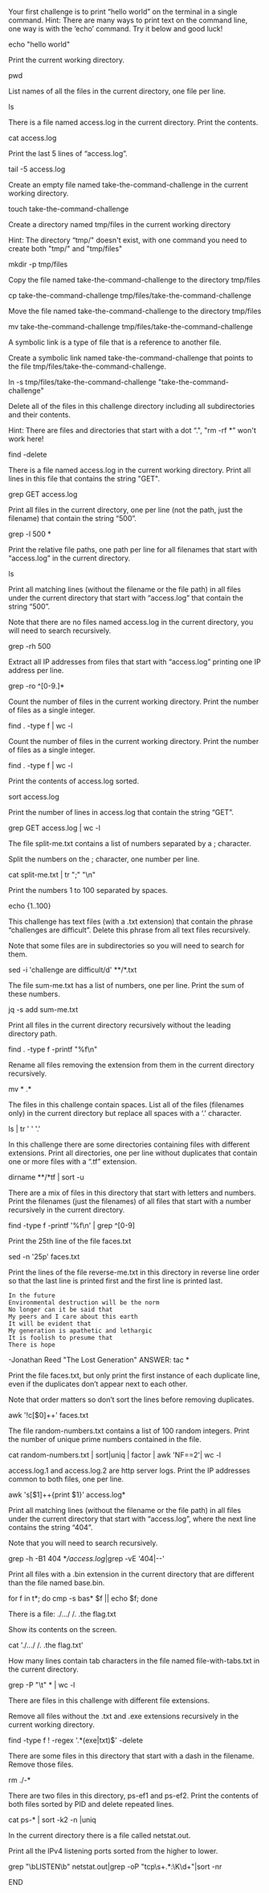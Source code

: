 Your first challenge is to print “hello world” on the terminal in a single command. Hint: There are many ways to print text on the command line, one way is with the ‘echo’ command. Try it below and good luck!

echo "hello world"


Print the current working directory.

pwd


List names of all the files in the current directory, one file per line.

ls


There is a file named access.log in the current directory. Print the contents.

cat access.log


Print the last 5 lines of “access.log”.

tail -5 access.log


Create an empty file named take-the-command-challenge in the current working directory.

touch take-the-command-challenge


Create a directory named tmp/files in the current working directory

Hint: The directory “tmp/" doesn't exist, with one command you need to create both "tmp/" and "tmp/files"

mkdir -p tmp/files



Copy the file named take-the-command-challenge to the directory tmp/files

cp take-the-command-challenge tmp/files/take-the-command-challenge


Move the file named take-the-command-challenge to the directory tmp/files

mv take-the-command-challenge tmp/files/take-the-command-challenge


A symbolic link is a type of file that is a reference to another file.

Create a symbolic link named take-the-command-challenge that points to the file tmp/files/take-the-command-challenge.

ln -s tmp/files/take-the-command-challenge "take-the-command-challenge"


Delete all of the files in this challenge directory including all subdirectories and their contents.

Hint: There are files and directories that start with a dot “.", "rm -rf *" won't work here!

find -delete


There is a file named access.log in the current working directory. Print all lines in this file that contains the string "GET".

grep GET access.log


Print all files in the current directory, one per line (not the path, just the filename) that contain the string “500”.

grep -l 500 *


Print the relative file paths, one path per line for all filenames that start with “access.log” in the current directory.

ls


Print all matching lines (without the filename or the file path) in all files under the current directory that start with “access.log” that contain the string “500”.

Note that there are no files named access.log in the current directory, you will need to search recursively.

grep -rh 500


Extract all IP addresses from files that start with “access.log” printing one IP address per line.

grep -ro ^[0-9.]*


Count the number of files in the current working directory. Print the number of files as a single integer.

find . -type f | wc -l


Count the number of files in the current working directory. Print the number of files as a single integer.

find . -type f | wc -l


Print the contents of access.log sorted.

sort access.log


Print the number of lines in access.log that contain the string “GET”.

grep GET access.log | wc -l


The file split-me.txt contains a list of numbers separated by a ; character.

Split the numbers on the ; character, one number per line.

cat split-me.txt | tr ";" "\n"


Print the numbers 1 to 100 separated by spaces.

echo {1..100}


This challenge has text files (with a .txt extension) that contain the phrase “challenges are difficult”. Delete this phrase from all text files recursively.

Note that some files are in subdirectories so you will need to search for them.

sed -i 'challenge are difficult/d' **/*.txt


The file sum-me.txt has a list of numbers, one per line. Print the sum of these numbers.

jq -s add sum-me.txt


Print all files in the current directory recursively without the leading directory path.

find . -type f -printf "%f\n"


Rename all files removing the extension from them in the current directory recursively.

mv * .*


The files in this challenge contain spaces. List all of the files (filenames only) in the current directory but replace all spaces with a ‘.’ character.

ls | tr ' ' '.'


In this challenge there are some directories containing files with different extensions. Print all directories, one per line without duplicates that contain one or more files with a “.tf” extension.

dirname **/*tf | sort -u


There are a mix of files in this directory that start with letters and numbers. Print the filenames (just the filenames) of all files that start with a number recursively in the current directory.

find -type f -printf '%f\n' | grep ^[0-9]


Print the 25th line of the file faces.txt

sed -n '25p' faces.txt


Print the lines of the file reverse-me.txt in this directory in reverse line order so that the last line is printed first and the first line is printed last.

~~~~~~~~~~~~~~~~~~~~~
In the future
Environmental destruction will be the norm
No longer can it be said that
My peers and I care about this earth
It will be evident that
My generation is apathetic and lethargic
It is foolish to presume that
There is hope
~~~~~~~~~~~~~~~~~~~~~
-Jonathan Reed "The Lost Generation"
ANSWER: tac *


Print the file faces.txt, but only print the first instance of each duplicate line, even if the duplicates don’t appear next to each other.

Note that order matters so don’t sort the lines before removing duplicates.

awk '!c[$0]++' faces.txt


The file random-numbers.txt contains a list of 100 random integers. Print the number of unique prime numbers contained in the file.

cat random-numbers.txt | sort|uniq | factor | awk 'NF==2'| wc -l


access.log.1 and access.log.2 are http server logs. Print the IP addresses common to both files, one per line.

awk 's[$1]++{print $1}' access.log*


Print all matching lines (without the filename or the file path) in all files under the current directory that start with “access.log”, where the next line contains the string “404”.

Note that you will need to search recursively.

grep -h -B1 404 **/access.log*|grep -vE '404|--'


Print all files with a .bin extension in the current directory that are different than the file named base.bin.

for f in t*; do cmp -s bas* $f || echo $f; done


There is a file: ./.../ /. .the flag.txt

Show its contents on the screen.

cat './.../  /. .the flag.txt'


How many lines contain tab characters in the file named file-with-tabs.txt in the current directory.

grep -P "\t" * | wc -l


There are files in this challenge with different file extensions.

Remove all files without the .txt and .exe extensions recursively in the current working directory.

find -type f ! -regex '.*\(exe\|txt\)$' -delete


There are some files in this directory that start with a dash in the filename. Remove those files.

rm ./-*


There are two files in this directory, ps-ef1 and ps-ef2. Print the contents of both files sorted by PID and delete repeated lines.

cat ps-* | sort -k2 -n |uniq


In the current directory there is a file called netstat.out.

Print all the IPv4 listening ports sorted from the higher to lower.

grep "\bLISTEN\b" netstat.out|grep -oP "tcp\s+.*:\K\d+"|sort -nr


END

